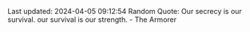 Last updated: 2024-04-05 09:12:54
Random Quote: Our secrecy is our survival. our survival is our strength. - The Armorer